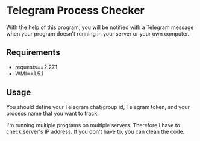 # Telegram Process Checker
With the help of this program, you will be notified with a Telegram message when your program doesn't running in your server or your own computer.


## Requirements
- requests==2.27.1
- WMI==1.5.1

## Usage

You should define your Telegram chat/group id, Telegram token, and your process name that you want to track.

I'm running multiple programs on multiple servers. Therefore I have to check server's IP address. If you don't have to, you can clean the code.

